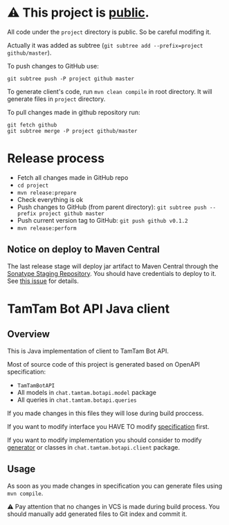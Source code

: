 # ⚠️ This project is [public](https://github.com/tamtam-chat/tamtam-bot-api).
All code under the `project` directory is public. So be careful modifing it.

Actually it was added as subtree (`git subtree add --prefix=project github/master`).

To push changes to GitHub use:
```
git subtree push -P project github master
```

To generate client's code, run `mvn clean compile` in root directory. It will generate files in `project` directory.

To pull changes made in github repository run:

```
git fetch github
git subtree merge -P project github/master
```

# Release process
- Fetch all changes made in GitHub repo
- `cd project`
- `mvn release:prepare`
- Check everything is ok
- Push changes to GitHub (from parent directory): `git subtree push --prefix project github master`
- Push current version tag to GitHub: `git push github v0.1.2`
- `mvn release:perform`

## Notice on deploy to Maven Central

The last release stage will deploy jar artifact to Maven Central through the [Sonatype Staging Repository](https://central.sonatype.org/pages/ossrh-guide.html).
You should have credentials to deploy to it.
See [this issue](https://issues.sonatype.org/browse/OSSRH-45920) for details.

# TamTam Bot API Java client

## Overview
This is Java implementation of client to TamTam Bot API.

Most of source code of this project is generated based on OpenAPI specification:

- `TamTamBotAPI`
- All models in `chat.tamtam.botapi.model` package
- All queries in `chat.tamtam.botapi.queries`

If you made changes in this files they will lose during build proccess.


If you want to modify interface you HAVE TO modify [specification](https://stash.odkl.ru/projects/TAMTAM/repos/tamtam-bot-api-schema/browse) first.

If you want to modify implementation you should consider to modify [generator](https://stash.odkl.ru/projects/TAMTAM/repos/tamtam-bot-api-generator/browse) or classes in `chat.tamtam.botapi.client` package.

## Usage
As soon as you made changes in specification you can generate files using `mvn compile`.

⚠️ Pay attention that no changes in VCS is made during build process. You should manually add generated files to Git index and commit it.
